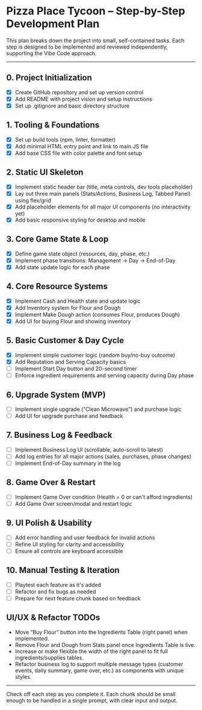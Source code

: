 # Pizza Place Tycoon – Step-by-Step Development Plan

This plan breaks down the project into small, self-contained tasks. Each step is designed to be implemented and reviewed independently, supporting the Vibe Code approach.

---

## 0. Project Initialization
- [x] Create GitHub repository and set up version control
- [x] Add README with project vision and setup instructions
- [x] Set up .gitignore and basic directory structure

## 1. Tooling & Foundations
- [x] Set up build tools (npm, linter, formatter)
- [x] Add minimal HTML entry point and link to main JS file
- [x] Add base CSS file with color palette and font setup

## 2. Static UI Skeleton
- [x] Implement static header bar (title, meta controls, dev tools placeholder)
- [x] Lay out three main panels (Stats/Actions, Business Log, Tabbed Panel) using flex/grid
- [x] Add placeholder elements for all major UI components (no interactivity yet)
- [x] Add basic responsive styling for desktop and mobile

## 3. Core Game State & Loop
- [x] Define game state object (resources, day, phase, etc.)
- [x] Implement phase transitions: Management → Day → End-of-Day
- [x] Add state update logic for each phase

## 4. Core Resource Systems
- [x] Implement Cash and Health state and update logic
- [x] Add Inventory system for Flour and Dough
- [x] Implement Make Dough action (consumes Flour, produces Dough)
- [x] Add UI for buying Flour and showing inventory

## 5. Basic Customer & Day Cycle
- [x] Implement simple customer logic (random buy/no-buy outcome)
- [x] Add Reputation and Serving Capacity basics
- [ ] Implement Start Day button and 20-second timer
- [ ] Enforce ingredient requirements and serving capacity during Day phase

## 6. Upgrade System (MVP)
- [ ] Implement single upgrade (“Clean Microwave”) and purchase logic
- [ ] Add UI for upgrade purchase and feedback

## 7. Business Log & Feedback
- [ ] Implement Business Log UI (scrollable, auto-scroll to latest)
- [ ] Add log entries for all major actions (sales, purchases, phase changes)
- [ ] Implement End-of-Day summary in the log

## 8. Game Over & Restart
- [ ] Implement Game Over condition (Health = 0 or can't afford ingredients)
- [ ] Add Game Over screen/modal and restart logic

## 9. UI Polish & Usability
- [ ] Add error handling and user feedback for invalid actions
- [ ] Refine UI styling for clarity and accessibility
- [ ] Ensure all controls are keyboard accessible

## 10. Manual Testing & Iteration
- [ ] Playtest each feature as it's added
- [ ] Refactor and fix bugs as needed
- [ ] Prepare for next feature chunk based on feedback

## UI/UX & Refactor TODOs

- Move “Buy Flour” button into the Ingredients Table (right panel) when implemented.
- Remove Flour and Dough from Stats panel once Ingredients Table is live.
- Increase or make flexible the width of the right panel to fit full ingredients/supplies tables.
- Refactor business log to support multiple message types (customer events, daily summary, game over, etc.) as components with unique styles.

---

Check off each step as you complete it. Each chunk should be small enough to be handled in a single prompt, with clear input and output. 